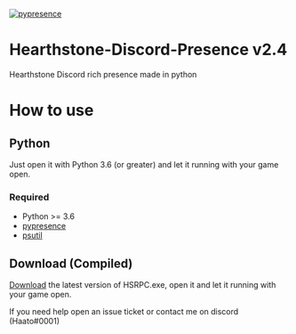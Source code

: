 [![pypresence](https://img.shields.io/badge/using-pypresence-00bb88.svg?style=for-the-badge&logo=discord&logoWidth=20)](https://github.com/qwertyquerty/pypresence)

# Hearthstone-Discord-Presence v2.4
Hearthstone Discord rich presence made in python

# How to use

## Python
Just open it with Python 3.6 (or greater) and let it running with your game open.
### Required
  - Python >= 3.6
  - [pypresence]
  - [psutil]

## Download (Compiled)
[Download] the latest version of HSRPC.exe, open it and let it running with your game open.


[Download]: <https://github.com/Haato3o/Hearthstone-Discord-presence/releases/>
[pypresence]: <https://github.com/qwertyquerty/pypresence>
[psutil]: <https://github.com/giampaolo/psutil> 

If you need help open an issue ticket or contact me on discord (Haato#0001)
